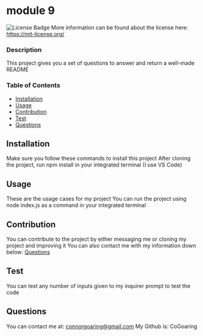 
  # module 9
    
  ![License Badge](https://shields.io/badge/license-MIT-green)
  More information can be found about the license here: https://mit-license.org/
  
  ### Description

  This project gives you a set of questions to answer and return a well-made README 

  ### Table of Contents
  * [Installation](installation)
  * [Usage](usage)
  * [Contribution](contribution)
  * [Test](test)
  * [Questions](questions)

  ## Installation

  Make sure you follow these commands to install this project
  After cloning the project, run npm install in your integrated terminal (I use VS Code)

  ## Usage

  These are the usage cases for my project
  You can run the project using node index.js as a command in your integrated terminal 

  ## Contribution

  You can contribute to the project by either messaging me or cloning my project and improving it
  You can also contact me with my information down below: [Questions](questions)

  ## Test

  You can test any number of inputs given to my inquirer prompt to test the code 

  ## Questions

  You can contact me at: connorgoaring@gmail.com
  My Github is: CoGoaring
